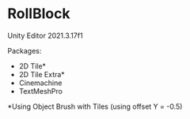 # RollBlock
 
Unity Editor 2021.3.17f1

Packages:
- 2D Tile*
- 2D Tile Extra*
- Cinemachine
- TextMeshPro

*Using Object Brush with Tiles (using offset Y = -0.5)

